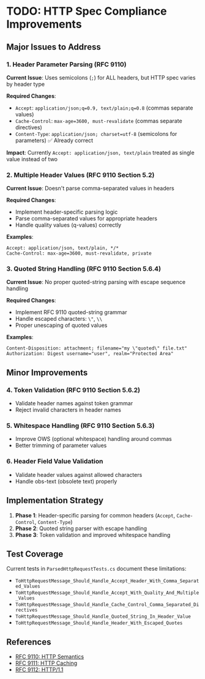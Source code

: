 # TODO: HTTP Spec Compliance Improvements

## Major Issues to Address

### 1. Header Parameter Parsing (RFC 9110)
**Current Issue**: Uses semicolons (`;`) for ALL headers, but HTTP spec varies by header type

**Required Changes**:
- `Accept`: `application/json;q=0.9, text/plain;q=0.8` (commas separate values)
- `Cache-Control`: `max-age=3600, must-revalidate` (commas separate directives)  
- `Content-Type`: `application/json; charset=utf-8` (semicolons for parameters) ✅ Already correct

**Impact**: Currently `Accept: application/json, text/plain` treated as single value instead of two

### 2. Multiple Header Values (RFC 9110 Section 5.2)
**Current Issue**: Doesn't parse comma-separated values in headers

**Required Changes**:
- Implement header-specific parsing logic
- Parse comma-separated values for appropriate headers
- Handle quality values (q-values) correctly

**Examples**:
```
Accept: application/json, text/plain, */*
Cache-Control: max-age=3600, must-revalidate, private
```

### 3. Quoted String Handling (RFC 9110 Section 5.6.4)
**Current Issue**: No proper quoted-string parsing with escape sequence handling

**Required Changes**:
- Implement RFC 9110 quoted-string grammar
- Handle escaped characters: `\"`, `\\`
- Proper unescaping of quoted values

**Examples**:
```
Content-Disposition: attachment; filename="my \"quoted\" file.txt"
Authorization: Digest username="user", realm="Protected Area"
```

## Minor Improvements

### 4. Token Validation (RFC 9110 Section 5.6.2)
- Validate header names against token grammar
- Reject invalid characters in header names

### 5. Whitespace Handling (RFC 9110 Section 5.6.3)
- Improve OWS (optional whitespace) handling around commas
- Better trimming of parameter values

### 6. Header Field Value Validation
- Validate header values against allowed characters
- Handle obs-text (obsolete text) properly

## Implementation Strategy

1. **Phase 1**: Header-specific parsing for common headers (`Accept`, `Cache-Control`, `Content-Type`)
2. **Phase 2**: Quoted string parser with escape handling
3. **Phase 3**: Token validation and improved whitespace handling

## Test Coverage

Current tests in `ParsedHttpRequestTests.cs` document these limitations:
- `ToHttpRequestMessage_Should_Handle_Accept_Header_With_Comma_Separated_Values`
- `ToHttpRequestMessage_Should_Handle_Accept_With_Quality_And_Multiple_Values`
- `ToHttpRequestMessage_Should_Handle_Cache_Control_Comma_Separated_Directives`
- `ToHttpRequestMessage_Should_Handle_Quoted_String_In_Header_Value`
- `ToHttpRequestMessage_Should_Handle_Header_With_Escaped_Quotes`

## References

- [RFC 9110: HTTP Semantics](https://tools.ietf.org/html/rfc9110)
- [RFC 9111: HTTP Caching](https://tools.ietf.org/html/rfc9111)
- [RFC 9112: HTTP/1.1](https://tools.ietf.org/html/rfc9112)
